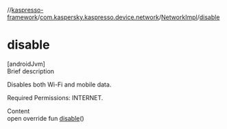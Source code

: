 //[kaspresso-framework](../../index.md)/[com.kaspersky.kaspresso.device.network](../index.md)/[NetworkImpl](index.md)/[disable](disable.md)



# disable  
[androidJvm]  
Brief description  




Disables both Wi-Fi and mobile data.



Required Permissions: INTERNET.



  
Content  
open override fun [disable](disable.md)()  



